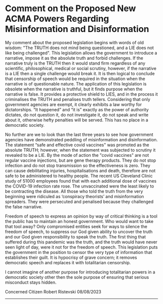 # Comment on the Proposed New ACMA Powers Regarding Misinformation and Disinformation

My comment about the proposed legislation begins with words of old wisdom: "The TRUTH
does not mind being questioned, and a LIE does not like being challenged". This legislation
allows the government to introduce a narrative, impose it as the absolute truth and forbid
challenges. If the narrative truly is the TRUTH then it would stand firm regardless of any
scientific, philosophical, medical or social scrutiny, however, if the narrative is a LIE then a
single challenge would break it. It is then logical to conclude that censorship of speech would
be required in the situation when the narrative is of questionable nature. The application of this
legislation is obsolete when the narrative is truthful, but it finds purpose when the narrative is
false. It provides a protective shield to LIES, and in the process it criminalises the TRUTH and
penalises truth tellers. Considering that only government agencies are exempt, it clearly
exhibits a law worthy for dictatorships. “It happened” and “it is” exactly as the power of
authority dictates, do not question it, do not investigate it, do not speak and write about it,
otherwise hefty penalties will be served. This has no place in a democratic society.

No further are we to look than the last three years to see how government agencies have
demonstrated peddling of misinformation and disinformation. The statement “safe and
effective covid vaccines" was promoted as the absolute TRUTH; however, when the statement
was subjected to scrutiny it revealed to be a LIE. By the mode of action the "covid vaccines"
are not regular vaccine injections, but are gene therapy products. They do not stop infection
and do not stop transmission so the effectiveness is zero. They can cause debilitating injuries,
hospitalisations and death, therefore are not safe to be administered to healthy people. The
recent US Cleveland Clinic study of 51000 employees found that with each additional dose of
vaccines the COVID-19 infection rate rose. The unvaccinated were the least likely to be
contracting the disease. All those who told the truth from the very beginning were ridiculed as
‘conspiracy theorists’ and misinformation spreaders. They were persecuted and penalised
because they challenged the false narrative.

Freedom of speech to express an opinion by way of critical thinking is a tool the public has to
maintain an honest government. Who would want to take that tool away? Only compromised
entities seek for ways to silence the freedom of speech, to suppress our God given ability to
uncover the truth and our God given responsibility to speak the truth. The first thing that
suffered during this pandemic was the truth, and the truth would have never seen light of day,
were it not for the freedom of speech. This legislation puts the government in the position to
censor the very type of information that establishes their guilt. It is hypocrisy of grave concern;
it removes democratic speech and replaces it with totalitarian censorship.

I cannot imagine of another purpose for introducing totalitarian powers in a democratic society
other then the sole purpose of ensuring that serious misconduct stays hidden.

Concerned Citizen
Robert Ristevski
08/08/2023


-----

